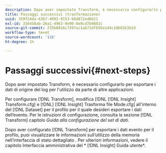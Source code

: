 ```yaml
---
description: Dopo aver impostato Transform, è necessario configurarlo per esportare i dati di origine del log per l'utilizzo da parte di altre applicazioni.
title: Passaggi successivi (trasformazione)
uuid: 359f24da-6367-4992-9153-66d872ed6b21
exl-id: 316458ab-26a1-4963-9e90-8e8cd7b9881c
source-git-commit: 235b8816c7397ac1ab71df650a1d4c2d681b3b2d
workflow-type: tm+mt
source-wordcount: '116'
ht-degree: 1%

---
```


# Passaggi successivi{#next-steps}

Dopo aver impostato Transform, è necessario configurarlo per esportare i dati di origine del log per l&#39;utilizzo da parte di altre applicazioni.

Per configurare [!DNL Transform], modifica [!DNL [!DNL Insight] Transform.cfg] e [!DNL] [!DNL Insight] Trasforma file Mode.cfg] all&#39;interno del [!DNL Dataset] per il profilo per il quale desideri esportare i dati dell’evento. Per le istruzioni di configurazione, consulta la sezione [!DNL Transform] capitolo *Guida alla configurazione del set di dati*.

Dopo aver configurato [!DNL Transform] per esportare i dati evento per il profilo, puoi visualizzare le informazioni sull’utilizzo della memoria nell’interfaccia di stato dettagliato . Per ulteriori informazioni, vedere il capitolo Interfaccia amministrativa del * [!DNL Insight] Guida utente*.
